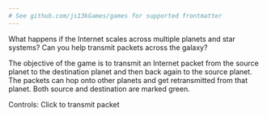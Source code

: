 ```yaml
---
# See github.com/js13kGames/games for supported frontmatter
---
```

What happens if the Internet scales across multiple planets and star systems? Can you help transmit packets across the galaxy?

The objective of the game is to transmit an Internet packet from the source planet to the destination planet and then back again to the source planet. The packets can hop onto other planets and get retransmitted from that planet. Both source and destination are marked green.

Controls: Click to transmit packet